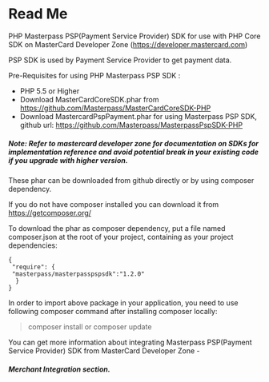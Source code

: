 # Read Me

PHP Masterpass PSP(Payment Service Provider) SDK for use with PHP Core SDK on MasterCard Developer Zone (https://developer.mastercard.com) 

PSP SDK is used by Payment Service Provider to get payment data.

Pre-Requisites for using PHP Masterpass PSP SDK :

 *  PHP 5.5 or Higher
 *  Download MasterCardCoreSDK.phar from https://github.com/Masterpass/MasterCardCoreSDK-PHP
 *  Download MastercardPspPayment.phar for using Masterpass PSP SDK, github url: https://github.com/Masterpass/MasterpassPspSDK-PHP
 
##### Note: Refer to mastercard developer zone for documentation on SDKs for implementation reference and avoid potential break in your existing code if you upgrade with higher version.
 
 These phar can be downloaded from github directly or by using composer dependency.
 
 If you do not have composer installed you can download it from https://getcomposer.org/
 
 To download the phar as composer dependency, put a file named composer.json at the root of your project, containing as your project dependencies:
 ```
 {
  "require": {
  "masterpass/masterpasspspsdk":"1.2.0"
   }
 }
```

In order to import above package in your application, you need to use following composer command after installing composer locally:

> composer install or composer update

You can get more information about integrating Masterpass PSP(Payment Service Provider) SDK from MasterCard Developer Zone - 
##### Merchant Integration section. 